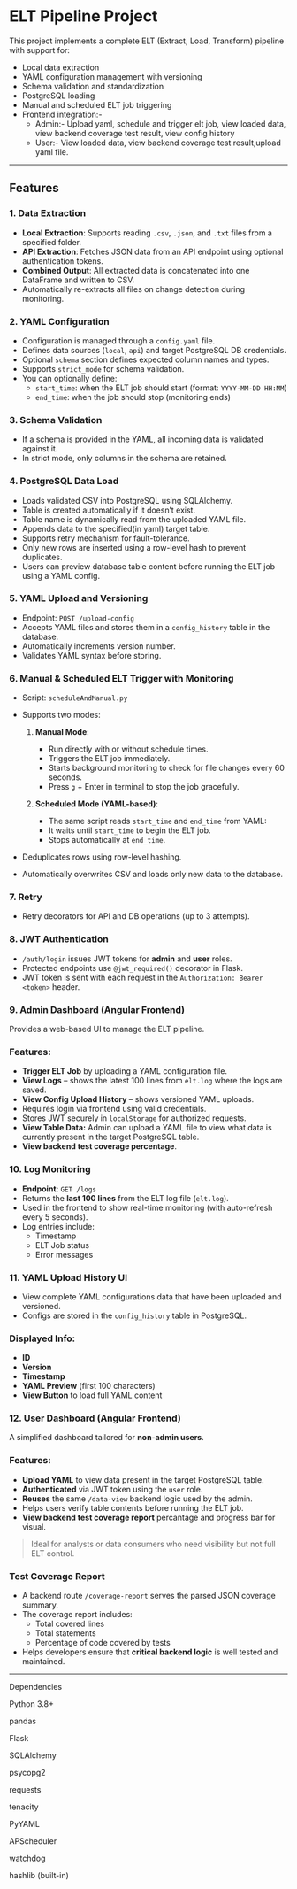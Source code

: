 # ELT Pipeline Project

This project implements a complete ELT (Extract, Load, Transform) pipeline with support for:

- Local data extraction
- YAML configuration management with versioning
- Schema validation and standardization
- PostgreSQL loading
- Manual and scheduled ELT job triggering
- Frontend integration:-
  - Admin:- Upload yaml, schedule and trigger elt job, view loaded data, view backend coverage test result, view
            config history
  - User:- View loaded data, view backend coverage test result,upload yaml file.

-----

## Features

### 1. **Data Extraction**
- **Local Extraction**: Supports reading `.csv`, `.json`, and `.txt` files from a specified folder.
- **API Extraction**: Fetches JSON data from an API endpoint using optional authentication tokens.
- **Combined Output**: All extracted data is concatenated into one DataFrame and written to CSV.
- Automatically re-extracts all files on change detection during monitoring.


### 2. **YAML Configuration**
- Configuration is managed through a `config.yaml` file.
- Defines data sources (`local`, `api`) and target PostgreSQL DB credentials.
- Optional `schema` section defines expected column names and types.
- Supports `strict_mode` for schema validation.
- You can optionally define:
  - `start_time`: when the ELT job should start (format: `YYYY-MM-DD HH:MM`)
  - `end_time`: when the job should stop (monitoring ends)


### 3. **Schema Validation**
- If a schema is provided in the YAML, all incoming data is validated against it.
- In strict mode, only columns in the schema are retained.

### 4. **PostgreSQL Data Load**
- Loads validated CSV into PostgreSQL using SQLAlchemy.
- Table is created automatically if it doesn’t exist.
- Table name is dynamically read from the uploaded YAML file.
- Appends data to the specified(in yaml) target table.
- Supports retry mechanism for fault-tolerance.
- Only new rows are inserted using a row-level hash to prevent duplicates.
- Users can preview database table content before running the ELT job using a YAML config.

### 5. **YAML Upload and Versioning**
- Endpoint: `POST /upload-config`
- Accepts YAML files and stores them in a `config_history` table in the database.
- Automatically increments version number.
- Validates YAML syntax before storing.

### 6. **Manual & Scheduled ELT Trigger with Monitoring**
- Script: `scheduleAndManual.py`
- Supports two modes:
  1. **Manual Mode**: 
     - Run directly with or without schedule times.
     - Triggers the ELT job immediately.
     - Starts background monitoring to check for file changes every 60 seconds.
     - Press `g` + Enter in terminal to stop the job gracefully.

  2. **Scheduled Mode (YAML-based)**:
     - The same script reads `start_time` and `end_time` from YAML:
     - It waits until `start_time` to begin the ELT job.
     - Stops automatically at `end_time`.

- Deduplicates rows using row-level hashing.
- Automatically overwrites CSV and loads only new data to the database.

### 7. **Retry**
- Retry decorators for API and DB operations (up to 3 attempts).

### 8. **JWT Authentication**

- `/auth/login` issues JWT tokens for **admin** and **user** roles.
- Protected endpoints use `@jwt_required()` decorator in Flask.
- JWT token is sent with each request in the `Authorization: Bearer <token>` header.

### 9. **Admin Dashboard (Angular Frontend)**

Provides a web-based UI to manage the ELT pipeline.

  ### Features:

  - **Trigger ELT Job** by uploading a YAML configuration file.
  - **View Logs** – shows the latest 100 lines from `elt.log` where the logs are saved.
  - **View Config Upload History** – shows versioned YAML uploads.
  - Requires login via frontend using valid credentials.
  - Stores JWT securely in `localStorage` for authorized requests.
  - **View Table Data:** Admin can upload a YAML file to view what data is currently present in the target PostgreSQL table.
  - **View backend test coverage percentage**.


### 10. Log Monitoring

- **Endpoint**: `GET /logs`
- Returns the **last 100 lines** from the ELT log file (`elt.log`).
- Used in the frontend to show real-time monitoring (with auto-refresh every 5 seconds).
- Log entries include:
  - Timestamp
  - ELT Job status
  - Error messages


### 11. YAML Upload History UI

- View complete YAML configurations data that have been uploaded and versioned.
- Configs are stored in the `config_history` table in PostgreSQL.

### Displayed Info:

-  **ID**
- **Version**
- **Timestamp**
- **YAML Preview** (first 100 characters)
- **View Button** to load full YAML content 

### 12. User Dashboard (Angular Frontend)

A simplified dashboard tailored for **non-admin users**.

### Features:

- **Upload YAML** to view data present in the target PostgreSQL table.
- **Authenticated** via JWT token using the `user` role.
- **Reuses** the same `/data-view` backend logic used by the admin.
- Helps users verify table contents before running the ELT job.
- **View backend test coverage report** percantage and progress bar for visual.

> Ideal for analysts or data consumers who need visibility but not full ELT control.

### Test Coverage Report

- A backend route `/coverage-report` serves the parsed JSON coverage summary.
- The coverage report includes:
  - Total covered lines
  - Total statements
  - Percentage of code covered by tests
- Helps developers ensure that **critical backend logic** is well tested and maintained.

-----


Dependencies

Python 3.8+

pandas

Flask

SQLAlchemy

psycopg2

requests

tenacity

PyYAML

APScheduler

watchdog

hashlib (built-in)



